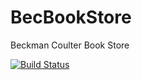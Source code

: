 # BecBookStore

Beckman Coulter Book Store

[![Build Status](https://dev.azure.com/BecDevOps/BecBookStore/_apis/build/status/BecBookStore?branchName=master)](https://dev.azure.com/BecDevOps/BecBookStore/_build/latest?definitionId=1&branchName=master)


